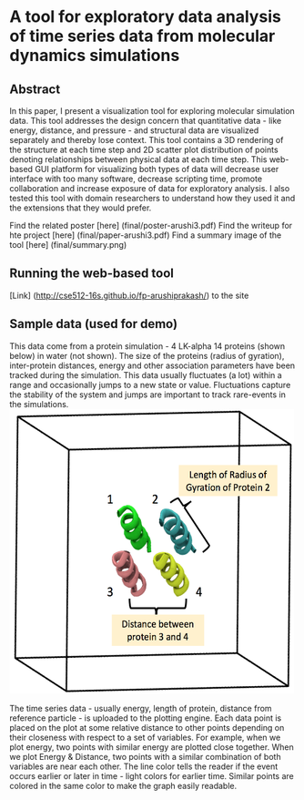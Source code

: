 # A tool for exploratory data analysis of time series data from molecular dynamics simulations 

## Abstract
In this paper, I present a visualization tool for exploring molecular simulation data. This tool addresses the design concern that quantitative data - like energy, distance, and pressure - and structural data are visualized separately and thereby lose context. This tool contains a 3D rendering of the structure at each time step and 2D scatter plot distribution of points denoting relationships between physical data at each time step. This web-based GUI platform for visualizing both types of data will decrease user interface with too many software, decrease scripting time, promote collaboration and increase exposure of data for exploratory analysis. I also tested this tool with domain researchers to understand how they used it and the extensions that they would prefer.

Find the related poster [here] (final/poster-arushi3.pdf)
Find the writeup for hte project [here] (final/paper-arushi3.pdf)
Find a summary image of the tool [here] (final/summary.png)

## Running the web-based tool
[Link] (http://cse512-16s.github.io/fp-arushiprakash/) to the site


## Sample data (used for demo) 
  This data come from a protein simulation - 4 LK-alpha 14 proteins (shown below) in water (not shown). The size of the proteins (radius of gyration), inter-protein distances, energy and other association parameters have been tracked during the simulation. This data usually fluctuates (a lot) within a range and occasionally jumps to a new state or value. Fluctuations capture the stability of the system and jumps are important to track rare-events in the simulations.  
  <img src="lib/protein_image.png" width="500" height="500">  
  
  The time series data - usually energy, length of protein, distance from reference particle - is uploaded to the plotting engine. Each data point is placed on the plot at some relative distance to other points depending on their closeness with respect to a set of variables. For example, when we plot energy, two points with similar energy are plotted close together. When we plot Energy & Distance, two points with a similar combination of both variables are near each other. The line color tells the reader if the event occurs earlier or later in time - light colors for earlier time. Similar points are colored in the same color to make the graph easily readable.
